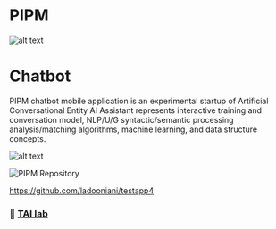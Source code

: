 # PIPM

![alt text](https://github.com/ladooniani/tailab/blob/master/assets/tai_lab_terbinari_cbm_project_logo.png)

# Chatbot

PIPM chatbot mobile application is an experimental startup of Artificial Conversational Entity AI Assistant represents interactive training and conversation model, NLP/U/G syntactic/semantic processing analysis/matching algorithms, machine learning, and data structure concepts. 

![alt text](https://github.com/ladooniani/tailab/blob/master/assets/pipm_chatbot.jpg)

![PIPM Repository](https://github.com/ladooniani/testapp4)
 
https://github.com/ladooniani/testapp4

### 🔬 [TAI lab](https://github.com/ladooniani/terbinari) 
